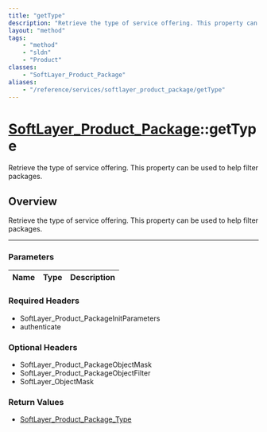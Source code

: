 ```yaml
---
title: "getType"
description: "Retrieve the type of service offering. This property can be used to help filter packages."
layout: "method"
tags:
    - "method"
    - "sldn"
    - "Product"
classes:
    - "SoftLayer_Product_Package"
aliases:
    - "/reference/services/softlayer_product_package/getType"
---
```

# [SoftLayer_Product_Package](/reference/services/SoftLayer_Product_Package)::getType


Retrieve the type of service offering. This property can be used to help filter packages.


## Overview 
Retrieve the type of service offering. This property can be used to help filter packages.

-----

### Parameters 
|Name | Type | Description |
| --- | --- | --- |


### Required Headers
* SoftLayer_Product_PackageInitParameters
* authenticate


### Optional Headers
* SoftLayer_Product_PackageObjectMask
* SoftLayer_Product_PackageObjectFilter
* SoftLayer_ObjectMask

### Return Values
* <a href='/reference/datatypes/SoftLayer_Product_Package_Type'>SoftLayer_Product_Package_Type </a>




